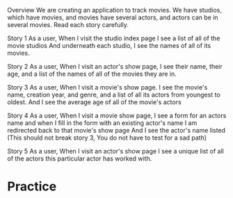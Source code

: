 Overview
We are creating an application to track movies. We have  studios, which have movies, and movies have several actors, and actors can be in several movies.
Read each story carefully.

Story 1
As a user,
When I visit the studio index page
I see a list of all of the movie studios
And underneath each studio, I see the names of all of its movies.

Story 2
As a user,
When I visit an actor's show page,
I see their name, their age, and a list of the names of all of the movies they are in.

Story 3
As a user,
When I visit a movie's show page.
I see the movie's name, creation year, and genre,
and a list of all its actors from youngest to oldest.
And I see the average age of all of the movie's actors

Story 4
As a user,
When I visit a movie show page,
I see a form for an actors name
and when I fill in the form with an existing actor's name
I am redirected back to that movie's show page
And I see the actor's name listed
(This should not break story 3, You do not have to test for a sad path)

Story 5
As a user,
When I visit an actor's show page
I see a unique list of all of the actors this particular actor has worked with.
# Practice
